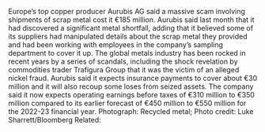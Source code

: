 Europe’s top copper producer Aurubis AG said a massive scam involving shipments of scrap metal cost it €185 million.
Aurubis said last month that it had discovered a significant metal shortfall, adding that it believed some of its suppliers had manipulated details about the scrap metal they provided and had been working with employees in the company’s sampling department to cover it up.
The global metals industry has been rocked in recent years by a series of scandals, including the shock revelation by commodities trader Trafigura Group that it was the victim of an alleged nickel fraud.
Aurubis said it expects insurance payments to cover about €30 million and it will also recoup some loses from seized assets.
The company said it now expects operating earnings before taxes of €310 million to €350 million compared to its earlier forecast of €450 million to €550 million for the 2022-23 financial year.
Photograph: Recycled metal; Photo credit: Luke Sharrett/Bloomberg
Related: